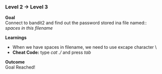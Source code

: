 ### Level 2 -> Level 3

**Goal**<br>
Connect to bandit2 and find out the password stored ina  file named:: _spaces in this filename_

**Learnings**<br>
- When we have spaces in filename, we need to use excape character \
- **Cheat Code:** type *cat ./* and press *tab* 

**Outcome**<br>
Goal Reached! <!-- Password to next level:: `MNk8KNH3Usiio41PRUEoDFPqfxLPlSmx` -->

